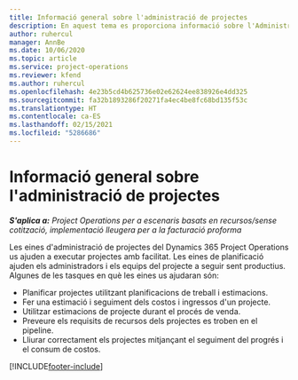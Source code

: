 ```yaml
---
title: Informació general sobre l'administració de projectes
description: En aquest tema es proporciona informació sobre l'Administració de projectes al Dynamics 365 Project Operations.
author: ruhercul
manager: AnnBe
ms.date: 10/06/2020
ms.topic: article
ms.service: project-operations
ms.reviewer: kfend
ms.author: ruhercul
ms.openlocfilehash: 4e23b5cd4b625736e02e62624ee838926e4dd325
ms.sourcegitcommit: fa32b1893286f20271fa4ec4be8fc68bd135f53c
ms.translationtype: HT
ms.contentlocale: ca-ES
ms.lasthandoff: 02/15/2021
ms.locfileid: "5286686"
---
```

# <a name="project-management-overview"></a>Informació general sobre l'administració de projectes

_**S'aplica a:** Project Operations per a escenaris basats en recursos/sense cotització, implementació lleugera per a la facturació proforma_

Les eines d'administració de projectes del Dynamics 365 Project Operations us ajuden a executar projectes amb facilitat. Les eines de planificació ajuden els administradors i els equips del projecte a seguir sent productius. Algunes de les tasques en què les eines us ajudaran són:

- Planificar projectes utilitzant planificacions de treball i estimacions.
- Fer una estimació i seguiment dels costos i ingressos d'un projecte.
- Utilitzar estimacions de projecte durant el procés de venda.
- Preveure els requisits de recursos dels projectes es troben en el pipeline.
- Lliurar correctament els projectes mitjançant el seguiment del progrés i el consum de costos.


[!INCLUDE[footer-include](../includes/footer-banner.md)]